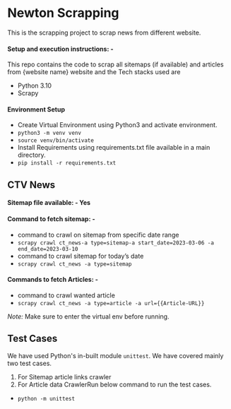 # Newton Scrapping
This is the scrapping project to scrap news from different website.


#### Setup and execution instructions: - 

This repo contains the code to scrap all sitemaps (if available) and articles from {website name} website and the Tech stacks used are
- Python 3.10
- Scrapy


#### Environment Setup 

- Create Virtual Environment using Python3 and activate environment.
- `python3 -m venv venv`
- `source venv/bin/activate`
- Install Requirements using requirements.txt file available in a main directory.
- `pip install -r requirements.txt `

## CTV News

#### Sitemap file available: - Yes


#### Command to fetch sitemap: - 

- command to crawl on sitemap from specific date range
- `scrapy crawl ct_news-a type=sitemap-a start_date=2023-03-06 -a end_date=2023-03-10`
- command to crawl sitemap for today’s date
- `scrapy crawl ct_news -a type=sitemap`


#### Commands to fetch Articles: - 

- command to crawl wanted article
- `scrapy crawl ct_news -a type=article -a url={{Article-URL}}`

*Note:* Make sure to enter the virtual env before running.

## Test Cases
We have used Python's in-built module `unittest`.
We have covered mainly two test cases.
1. For Sitemap article links crawler
2. For Article data CrawlerRun below command to run the test cases.
- `python -m unittest`
